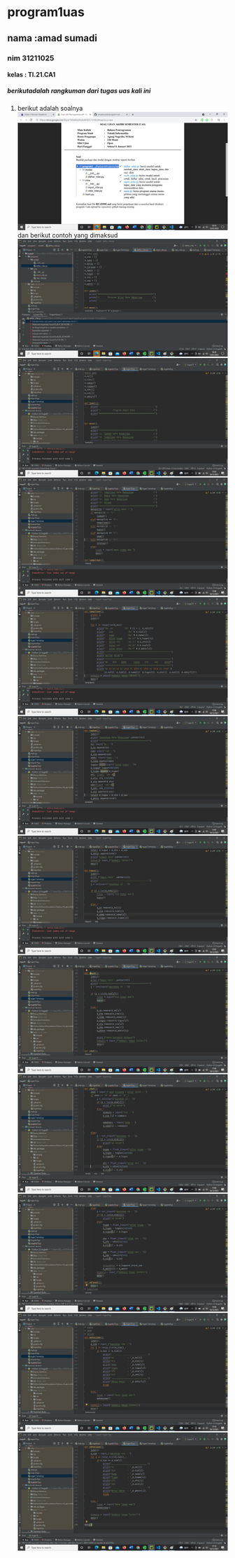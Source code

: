 # program1uas
## nama :amad sumadi
### nim 31211025
#### kelas : TI.21.CA1

##### berikutadalah rangkuman dari tugas uas kali ini
1. berikut adalah soalnya
![gambar 1](sstugasuas1.png)
dan berikut contoh yang dimaksud
![gambar 2](sstugasuas2.png) 
![gambar 3](sstugasuas3.png)
![gambar 4](sstugasuas4.png)
![gambar 5](sstugasuas5.png)
![gambar 6](sstugasuas6.png)
![gambar 7](sstugasuas7.png)
![gambar 8](sstugasuas8.png)
![gambar 9](sstugasuas9.png)
![gambar 10](sstugasuas10.png)
![gambar 11](sstugasuas11.png)
![gambar 12](sstugasuas12.png)
